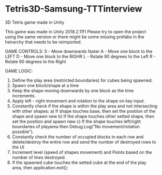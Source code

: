 # Tetris3D-Samsung-TTTinterview
3D Tetris game made in Unity

This game was made in Unity 2018.2.11f1
Please try to open the project using the same version or there might be some missing prefabs in the heirarchy that needs to be reimported.

GAME CONTROLS:
S - Move downwards faster
A - Move one block to the LEFT
D - Move one block to the RIGHR
L - Rotate 90 degrees to the Left
R - Rotate 90 degrees to the Right


GAME LOGIC:

1. Define the play area (restricted boundaries) for cubes being spawned.
2. Spawn one block/shape at a time
3. Keep the shape moving downwards by one block as the time increments.
4. Apply left - right movement and rotation to the shape on key input.
5. Constantly check if the shape is within the play area and not intersecting with other shapes:
    a) If shape touches base, then set the postiion of the shape and spawn new
    b) If the shape touches other setted shape, then set the position and spawn new
    c) If the shape touches left/right boundaries of playarea then Debug.Log("No movement/rotation possible").
6. Constantly check the number of occupied blocks in each row and delete/destroy the entire row and send the number of destroyed rows to the UI
7. Increment level (speed of shapes movement) and Points based on the number of lines destroyed.
8. If the spawned cube touches the setted cube at the end of the play area, then application.exit();
